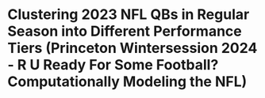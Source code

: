 # Clustering 2023 NFL QBs in Regular Season into Different Performance Tiers (Princeton Wintersession 2024 - R U Ready For Some Football? Computationally Modeling the NFL)

